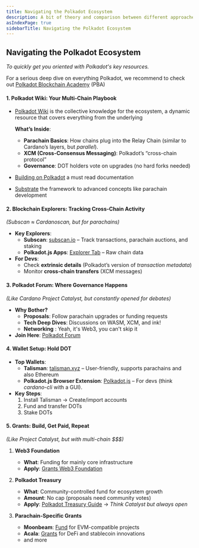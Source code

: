 ```yaml
---
title: Navigating the Polkadot Ecosystem
description: A bit of theory and comparison between different approaches
asIndexPage: true
sidebarTitle: Navigating the Polkadot Ecosystem
---
```


## Navigating the Polkadot Ecosystem

_To quickly get you oriented with Polkadot's key resources._

For a serious deep dive on everything Polkadot, we recommend to check out [Polkadot Blockchain Academy](https://polkadot.academy/) (PBA)

#### 1. **Polkadot Wiki: Your Multi-Chain Playbook**

- [Polkadot Wiki](https://wiki.polkadot.network/) is the collective knowledge for the ecosystem, a dynamic resource that covers everything from the underlying
  
  **What’s Inside**:  
  - **Parachain Basics**: How chains plug into the Relay Chain (similar to Cardano’s layers, but *parallel*).  
  - **XCM (Cross-Consensus Messaging)**: Polkadot’s “cross-chain protocol”  
  - **Governance**: DOT holders vote on upgrades (no hard forks needed)
- [Building on Polkadot](https://wiki.polkadot.network/docs/build-build-with-polkadot) a must read documentation
- [Substrate](https://substrate.dev/) the framework to advanced concepts like parachain development

#### 2. **Blockchain Explorers: Tracking Cross-Chain Activity**

*(Subscan ≈ Cardanoscan, but for parachains)*  

- **Key Explorers**:  
  - **Subscan**: [subscan.io](https://www.subscan.io/) – Track transactions, parachain auctions, and staking
  - **Polkadot.js Apps**: [Explorer Tab](https://polkadot.js.org/apps/#/explorer) – Raw chain data
- **For Devs**:  
  - Check **extrinsic details** (Polkadot’s version of *transaction metadata*)
  - Monitor **cross-chain transfers** (XCM messages)

#### 3. **Polkadot Forum: Where Governance Happens**
  
*(Like Cardano Project Catalyst, but constantly opened for debates)*

- **Why Bother?**  
  - **Proposals**: Follow parachain upgrades or funding requests
  - **Tech Deep Dives**: Discussions on WASM, XCM, and ink!
  - **Networking** : Yeah, it's Web3, you can't skip it
- **Join Here**: [Polkadot Forum](https://forum.polkadot.network/)

#### 4. **Wallet Setup: Hold DOT**  

- **Top Wallets**:  
  - **Talisman**: [talisman.xyz](https://www.talisman.xyz/) – User-friendly, supports parachains and also Ethereum  
  - **Polkadot.js Browser Extension**: [Polkadot.js](https://polkadot.js.org/extension/) – For devs (think *cardano-cli* with a GUI).  
- **Key Steps**:  
  1. Install Talisman → Create/import accounts
  2. Fund and transfer DOTs
  3. Stake DOTs

#### 5. **Grants: Build, Get Paid, Repeat**  

*(Like Project Catalyst, but with multi-chain $$$)*  

1. **Web3 Foundation**  
   - **What**: Funding for mainly core infrastructure  
   - **Apply**: [Grants Web3 Foundation](https://grants.web3.foundation/)  

2. **Polkadot Treasury**  
   - **What**: Community-controlled fund for ecosystem growth
   - **Amount**: No cap (proposals need community votes)  
   - **Apply**: [Polkadot Treasury Guide](https://wiki.polkadot.network/docs/learn-polkadot-opengov-treasury) → *Think Catalyst but always open*  

3. **Parachain-Specific Grants**  
   - **Moonbeam**: [Fund](https://moonbeam.foundation/grants/) for EVM-compatible projects
   - **Acala**: [Grants](https://acala.network/ecosystem-program) for DeFi and stablecoin innovations
   - and more

